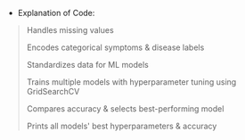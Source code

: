 * Explanation of Code:
> Handles missing values
> 
> Encodes categorical symptoms & disease labels
> 
> Standardizes data for ML models
> 
> Trains multiple models with hyperparameter tuning using GridSearchCV
> 
> Compares accuracy & selects best-performing model
> 
> Prints all models' best hyperparameters & accuracy
